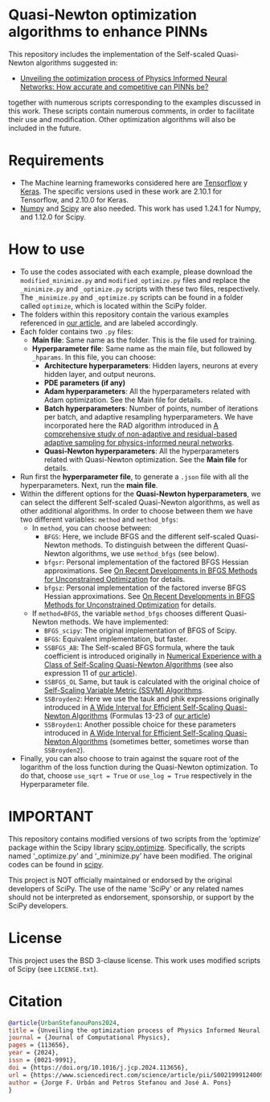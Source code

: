 # Quasi-Newton optimization algorithms to enhance PINNs

This repository includes the implementation of the Self-scaled Quasi-Newton algorithms suggested in:
* [Unveiling the optimization process of Physics Informed Neural Networks: How accurate and competitive can PINNs be?](https://www.sciencedirect.com/science/article/pii/S0021999124009045)

together with numerous scripts corresponding to the examples discussed in this work. These scripts contain numerous comments, in order to facilitate their use and modification. Other optimization algorithms will also be included in the future.

# Requirements
* The Machine learning frameworks considered here are [Tensorflow](https://www.tensorflow.org/?hl=es-419) y [Keras](https://keras.io/). The specific versions used in these work are 2.10.1 for Tensorflow, and 2.10.0 for Keras.
* [Numpy](https://numpy.org/) and [Scipy](https://scipy.org/) are also needed. This work has used 1.24.1 for Numpy, and 1.12.0 for Scipy.

# How to use

* To use the codes associated with each example, please download the `modified_minimize.py` and `modified_optimize.py` files and replace the `_minimize.py` and `_optimize.py` scripts with these two files, respectively. The `_minimize.py` and `_optimize.py` scripts can be found in a folder called `optimize`, which is located  within the SciPy folder.
* The folders within this repository contain the various examples referenced in [our article](https://www.sciencedirect.com/science/article/pii/S0021999124009045), and are labeled accordingly.
* Each folder contains two `.py` files: 
  - **Main file**: Same name as the folder. This is the file used for training.
  - **Hyperparameter file**: Same name as the main file, but followed by `_hparams`. In this file, you can choose:
    + **Architecture hyperparameters**: Hidden layers, neurons at every hidden layer, and output neurons.
    + **PDE parameters (if any)**
    + **Adam hyperparameters**: All the hyperparameters related with Adam optimization. See the Main file for details.
    + **Batch hyperparameters**: Number of points, number of iterations per batch, and adaptive resampling hyperparameters. We have incorporated here the RAD algorithm introduced in [A comprehensive study of non-adaptive and residual-based adaptive sampling for physics-informed neural networks](https://www.sciencedirect.com/science/article/abs/pii/S0045782522006260).
    + **Quasi-Newton hyperparameters**: All the hyperparameters related with Quasi-Newton optimization. See the **Main file** for details.
* Run first the **hyperparameter file**, to generate a `.json` file with all the hyperparameters. Next, run the **main file**.      
* Within the different options for the **Quasi-Newton hyperparameters**, we can select the different Self-scaled Quasi-Newton algorithms, as well as other additional algorithms. In order to choose between them we have two different variables: `method` and `method_bfgs`:
   - In `method`, you can choose between:
     + `BFGS`: Here, we include BFGS and the different self-scaled Quasi-Newton methods. To distinguish between the different Quasi-Newton algorithms, we use `method_bfgs` (see below).
     + `bfgsr`: Personal implementation of the factored BFGS Hessian approximations. See [On Recent Developments in BFGS Methods for Unconstrained Optimization](https://ccom.ucsd.edu/reports/UCSD-CCoM-22-01.pdf) for details.
     + `bfgsz`: Personal implementation of the factored inverse BFGS Hessian approximations. See [On Recent Developments in BFGS Methods for Unconstrained Optimization](https://ccom.ucsd.edu/reports/UCSD-CCoM-22-01.pdf) for details.
   - If `method=BFGS`, the variable `method_bfgs` chooses different Quasi-Newton methods. We have implemented:
     + `BFGS_scipy`: The original implementation of BFGS of Scipy.
     + `BFGS`: Equivalent implementation, but faster.
     + `SSBFGS_AB`: The Self-scaled BFGS formula, where the tauk coefficient is introduced originally in [Numerical Experience with a Class of Self-Scaling Quasi-Newton Algorithms](https://link.springer.com/article/10.1023/A:1022608410710) (see also expression 11 of [our article](https://www.sciencedirect.com/science/article/pii/S0021999124009045)).
     + `SSBFGS_OL` Same, but tauk is calculated with the original choice of [Self-Scaling Variable Metric (SSVM) Algorithms](https://pubsonline.informs.org/doi/10.1287/mnsc.20.5.845).
     + `SSBroyden2`: Here we use the tauk and phik expressions originally introduced in [A Wide Interval for Efficient Self-Scaling Quasi-Newton Algorithms](https://optimization-online.org/2003/08/699/)
       (Formulas 13-23 of [our article](https://www.sciencedirect.com/science/article/pii/S0021999124009045))
     + `SSBroyden1`: Another possible choice for these parameters  introduced in [A Wide Interval for Efficient Self-Scaling Quasi-Newton Algorithms](https://optimization-online.org/2003/08/699/) (sometimes better, sometimes worse than `SSBroyden2`).
* Finally, you can also choose to train against the square root of the logarithm of the loss function during the Quasi-Newton optimization. To do that, choose `use_sqrt = True` or `use_log = True` respectively in the Hyperparameter file.
  
# IMPORTANT
This repository contains modified versions of two scripts from the ‘optimize’ package within the Scipy library [scipy.optimize](https://docs.scipy.org/doc/scipy/reference/optimize.html). Specifically, the scripts named ‘_optimize.py’ and ‘_minimize.py’ have been modified. The original codes can be found in [scipy](https://github.com/scipy/scipy/tree/main/scipy/optimize). 

This project is NOT officially maintained or endorsed by the original developers of SciPy. The use of the name 'SciPy' or any related names should not be interpreted as endorsement, sponsorship, or support by the SciPy developers.

# License
This project uses the BSD 3-clause license. This work uses modified scripts of Scipy (see `LICENSE.txt`).

# Citation 
```bibtex
@article{UrbanStefanouPons2024,
title = {Unveiling the optimization process of Physics Informed Neural Networks: How accurate and competitive can PINNs be?},
journal = {Journal of Computational Physics},
pages = {113656},
year = {2024},
issn = {0021-9991},
doi = {https://doi.org/10.1016/j.jcp.2024.113656},
url = {https://www.sciencedirect.com/science/article/pii/S0021999124009045},
author = {Jorge F. Urbán and Petros Stefanou and José A. Pons}
}

